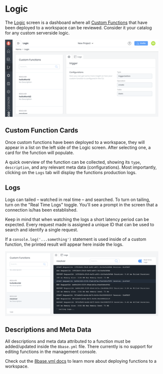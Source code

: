 # Logic
The [Logic](https://app.8base.com/logic) screen is a dashboard where all [Custom Functions](https://docs.8base.com/docs/8base-console/custom-functions) that have been deployed to a workspace can be reviewed. Consider it your catalog for any custom serverside logic.

![Logic screen in 8base management console](../../images/logic-screen.png)

## Custom Function Cards
Once custom functions have been deployed to a workspace, they will appear in a list on the left side of the Logic screen. After selecting one, a card for the function will populate.

A quick overview of the function can be collected, showing its `type`, `description`, and any relevant meta data (configurations). Most importantly, clicking on the `Logs` tab will display the functions production logs.

## Logs
Logs can tailed – watched in real time – and searched. To turn on tailing, turn on the "Real Time Logs" toggle. You'll see a prompt in the screen that a connection is/has been established.

Keep in mind that when watching the logs a short latency period can be expected. Every request made is assigned a unique ID that can be used to search and identify a single request. 

If a `console.log('...something')` statement is used inside of a custom function, the printed result will appear here inside the logs.

![Reviewing the logs in the Logic Screen](../../images/logic-logs.png)

## Descriptions and Meta Data
All descriptions and meta data attributed to a function must be added/updated inside the `8base.yml` file. There currently is no support for editing functions in the management console.

Check out the [8base.yml docs](https://docs.8base.com/docs/development-tools/dev-env/8base-yml) to learn more about deploying functions to a workspace.